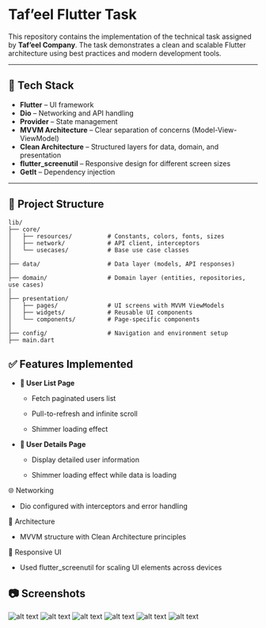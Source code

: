 # Taf’eel Flutter Task

This repository contains the implementation of the technical task assigned by **Taf’eel Company**. The task demonstrates a clean and scalable Flutter architecture using best practices and modern development tools.

---

## 📱 Tech Stack

- **Flutter** – UI framework
- **Dio** – Networking and API handling
- **Provider** – State management
- **MVVM Architecture** – Clear separation of concerns (Model-View-ViewModel)
- **Clean Architecture** – Structured layers for data, domain, and presentation
- **flutter_screenutil** – Responsive design for different screen sizes
- **GetIt** – Dependency injection


---

## 📁 Project Structure

```text
lib/
├── core/
│   ├── resources/          # Constants, colors, fonts, sizes
│   ├── network/            # API client, interceptors
│   └── usecases/           # Base use case classes
│
├── data/                   # Data layer (models, API responses)
│
├── domain/                 # Domain layer (entities, repositories, use cases)
│
├── presentation/
│   ├── pages/              # UI screens with MVVM ViewModels
│   ├── widgets/            # Reusable UI components
│   └── components/         # Page-specific components
│
├── config/                 # Navigation and environment setup
├── main.dart

```

## ✅ Features Implemented
- **📄 User List Page** 

     - Fetch paginated users list

     - Pull-to-refresh and infinite scroll

     - Shimmer loading effect

- **👤 User Details Page**

   - Display detailed user information

  - Shimmer loading effect while data is loading

🌐 Networking

   - Dio configured with interceptors and error handling

🧠 Architecture

 - MVVM structure with Clean Architecture principles

📱 Responsive UI

- Used flutter_screenutil for scaling UI elements across devices





## 📷 Screenshots

![alt text](image-2.png)
![alt text](image-4.png)
![alt text](image-1.png)
![alt text](image-3.png)
![alt text](image-5.png)
![alt text](image-6.png)



